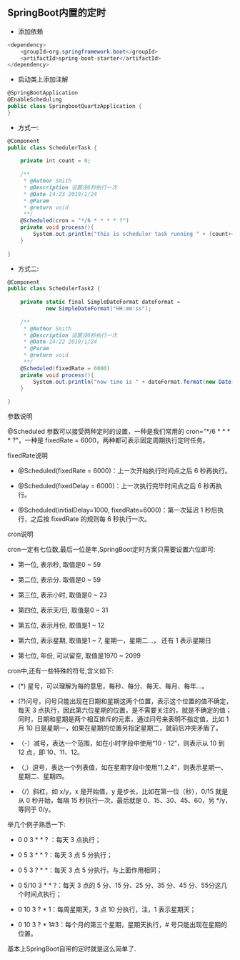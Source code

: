 ## SpringBoot内置的定时

- 添加依赖

```csharp
<dependency>
    <groupId>org.springframework.boot</groupId>
    <artifactId>spring-boot-starter</artifactId>
</dependency>
```

- 启动类上添加注解

```csharp
@SpringBootApplication
@EnableScheduling
public class SpringbootQuartzApplication {
}
```



- 方式一:

```csharp
@Component
public class SchedulerTask {
    
    private int count = 0;
    
    /**
     * @Author Smith
     * @Description 设置没6秒执行一次
     * @Date 14:23 2019/1/24
     * @Param 
     * @return void
     **/
    @Scheduled(cron = "*/6 * * * * ?")
    private void process(){
        System.out.println("this is scheduler task running " + (count++));
    }
    
}
```

- 方式二:

```csharp
@Component
public class SchedulerTask2 {
    
    private static final SimpleDateFormat dateFormat =
            new SimpleDateFormat("HH:mm:ss");
    
    /**
     * @Author Smith
     * @Description 设置没6秒执行一次
     * @Date 14:22 2019/1/24
     * @Param 
     * @return void
     **/
    @Scheduled(fixedRate = 6000)
    private void process(){
        System.out.println("now time is " + dateFormat.format(new Date()));
    }
    
}

```

参数说明

@Scheduled 参数可以接受两种定时的设置，一种是我们常用的 cron="*/6 * * * * ?"，一种是 fixedRate = 6000，两种都可表示固定周期执行定时任务。

fixedRate说明

- @Scheduled(fixedRate = 6000)：上一次开始执行时间点之后 6 秒再执行。

- @Scheduled(fixedDelay = 6000)：上一次执行完毕时间点之后 6 秒再执行。

- @Scheduled(initialDelay=1000, fixedRate=6000)：第一次延迟 1 秒后执行，之后按 fixedRate 的规则每 6 秒执行一次。

cron说明

cron一定有七位数,最后一位是年,SpringBoot定时方案只需要设置六位即可:

- 第一位, 表示秒, 取值是0 ~ 59

- 第二位, 表示分. 取值是0 ~ 59

- 第三位, 表示小时, 取值是0 ~ 23

- 第四位, 表示天/日, 取值是0 ~ 31

- 第五位, 表示月份, 取值是1 ~ 12

- 第六位, 表示星期, 取值是1 ~ 7, 星期一，星期二...， 还有 1 表示星期日

- 第七位, 年份, 可以留空, 取值是1970 ~ 2099

cron中,还有一些特殊的符号,含义如下:

- (*) 星号，可以理解为每的意思，每秒、每分、每天、每月、每年...。

- (?)问号，问号只能出现在日期和星期这两个位置，表示这个位置的值不确定，每天 3 点执行，因此第六位星期的位置，是不需要关注的，就是不确定的值；同时，日期和星期是两个相互排斥的元素，通过问号来表明不指定值，比如 1 月 10 日是星期一，如果在星期的位置另指定星期二，就前后冲突矛盾了。

- （-）减号，表达一个范围，如在小时字段中使用“10 - 12”，则表示从 10 到 12 点，即 10、11、12。

- （,）逗号，表达一个列表值，如在星期字段中使用“1,2,4”，则表示星期一、星期二、星期四。

- （/）斜杠，如 x/y，x 是开始值，y 是步长，比如在第一位（秒），0/15 就是从 0 秒开始，每隔 15 秒执行一次，最后就是 0、15、30、45、60，另 */y，等同于 0/y。

举几个例子熟悉一下:

- 0 0 3 * * ? ：每天 3 点执行；

- 0 5 3 * * ?：每天 3 点 5 分执行；

- 0 5 3 ? * *：每天 3 点 5 分执行，与上面作用相同；

- 0 5/10 3 * * ?：每天 3 点的 5 分、15 分、25 分、35 分、45 分、55分这几个时间点执行；

- 0 10 3 ? * 1：每周星期天，3 点 10 分执行，注，1 表示星期天；

- 0 10 3 ? * 1#3：每个月的第三个星期，星期天执行，# 号只能出现在星期的位置。

基本上SpringBoot自带的定时就是这么简单了.